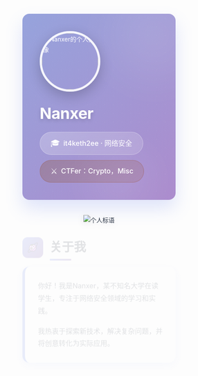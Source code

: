 <div class="profile-container">
    <!-- 头部信息区 -->
    <div class="header-card">
        <!-- 装饰元素 -->
        <div class="decor-circle decor-circle-1"></div>
        <div class="decor-circle decor-circle-2"></div>
        <!-- 网格背景 -->
        <div class="grid-bg"></div>        
        <div class="header-content">
            <!-- 头像区域 -->
            <div class="avatar-container">
                <div class="avatar-frame">
                    <img class="avatar-img" src="https://cdn.jsdelivr.net/gh/Nanxer/MyPicture@main/blogs/20250929090354000.png" 
                            alt="Nanxer的个人头像">
                </div>
            </div>            
            <!-- 个人名称与标签 -->
            <div class="header-text">
                <h1>Nanxer</h1>                
                <!-- 美化的标签组 -->
                <div class="tag-group">
                    <!-- 身份标签 -->
                    <div class="identity-tag">
                        <span class="tag-emoji">🎓</span>
                        <span>it4keth2ee · 网络安全</span>
                        <div class="tag-hover-effect"></div>
                    </div>                    
                    <!-- CTF标签 -->
                    <div class="ctf-tag">
                        <span class="tag-emoji">⚔️</span>
                        <span>CTFer：Crypto，Misc</span>
                        <div class="tag-hover-effect"></div>
                    </div>
                </div>
            </div>
        </div>
    </div>   
    <!-- 打字特效标语 -->
    <div class="icon-container">
        <div class="typing-container">
            <img class="typing-svg" src="https://readme-typing-svg.demolab.com?font=WDXL+Lubrifont+SC&pause=1000&center=true&vCenter=true&width=435&lines=%E5%AE%88%E6%9C%AC%E5%8F%B8%E5%88%86+%E6%97%A0%E8%B6%8A%E6%97%A0%E5%83%AD+%E8%A1%8C%E7%AB%AF%E5%9D%90%E6%AD%A3+%E6%97%A0%E6%84%A7%E4%BA%8E%E5%BF%83" 
                    alt="个人标语">
        </div>
    </div>
    <!-- 关于我区域 -->
    <div class="section-wrapper" style="animation-delay: 0s;">
        <div class="section-header">
            <div class="section-icon">
                <span><svg xmlns="http://www.w3.org/2000/svg" width="24" height="24" viewBox="0 0 24 24"><g fill="none"><path fill="#eabfff" d="M11.994 20.62a8.084 8.084 0 1 0 0-16.169a8.084 8.084 0 0 0 0 16.168"/><path fill="#d480ff" d="M16.13 5.6A8.074 8.074 0 0 1 4.812 16.226A8.084 8.084 0 1 0 16.135 5.6z"/><path stroke="#191919" stroke-linecap="round" stroke-linejoin="round" d="M19.4 9.29a8.086 8.086 0 0 1-6.002 11.212a8.1 8.1 0 0 1-4.766-.611" stroke-width="1"/><path stroke="#191919" stroke-linecap="round" stroke-linejoin="round" d="M14.393 4.814c3.893-3.01 7.234-4.527 8.27-3.487c1.474 1.472-2.109 7.445-8.002 13.337C8.77 20.557 2.796 24.14 1.323 22.671c-.97-.97.36-4.032 2.992-7.597" stroke-width="1"/><path fill="#b2b2b2" stroke="#191919" stroke-linecap="round" stroke-linejoin="round" d="M11.989 6.072a2.155 2.155 0 0 1-2.156 2.155a2.088 2.088 0 0 1-2.156-2.522A7.9 7.9 0 0 1 11.3 4.487a2.18 2.18 0 0 1 .69 1.585" stroke-width="1"/><path stroke="#191919" stroke-linecap="round" stroke-linejoin="round" d="M6.75 18.689a8.083 8.083 0 0 1 5.325-14.214a8.08 8.08 0 0 1 5.853 2.567" stroke-width="1"/><path fill="#b2b2b2" stroke="#191919" stroke-linecap="round" stroke-linejoin="round" d="M8.76 15.77a2.156 2.156 0 1 0 0-4.312a2.156 2.156 0 0 0 0 4.311" stroke-width="1"/><path stroke="#191919" stroke-linecap="round" stroke-linejoin="round" d="M14.15 8.766a.54.54 0 0 1 .538.54m-1.078-.001a.54.54 0 0 1 .54-.539m0 1.078a.54.54 0 0 1-.54-.539" stroke-width="1"/><path stroke="#191919" stroke-linecap="round" stroke-linejoin="round" d="M14.688 9.305a.54.54 0 0 1-.539.54" stroke-width="1"/></g></svg></span>
            </div>
            <h2 class="section-title">
                关于我
                <span class="title-line"></span>
            </h2>
        </div>
        <div class="section-card about-card">
            <p>你好！我是Nanxer，某不知名大学在读学生，专注于网络安全领域的学习和实践。</p>
            <p>我热衷于探索新技术，解决复杂问题，并将创意转化为实际应用。</p>
        </div>
    </div>
    <!-- 技能区域 -->
    <div class="section-wrapper" style="animation-delay: 0.1s;">
        <div class="section-header">
            <div class="section-icon">
                <span><svg xmlns="http://www.w3.org/2000/svg" width="24" height="24" viewBox="0 0 24 24"><g fill="none"><path fill="#66e1ff" d="m4.355 14.38l-3.122 5.39a.492.492 0 0 0 .508.733l2.757-.467l.96 2.638a.492.492 0 0 0 .887.084l2.681-4.537"/><path stroke="#191919" stroke-linecap="round" stroke-linejoin="round" d="m4.355 14.38l-3.122 5.39a.492.492 0 0 0 .508.733l2.757-.467l.96 2.638a.492.492 0 0 0 .887.084l2.681-4.537" stroke-width="1"/><path fill="#66e1ff" d="m19.645 14.38l3.122 5.391a.493.493 0 0 1-.508.733l-2.757-.467l-.96 2.638a.492.492 0 0 1-.887.084l-2.681-4.537"/><path stroke="#191919" stroke-linecap="round" stroke-linejoin="round" d="m19.645 14.38l3.122 5.391a.493.493 0 0 1-.508.733l-2.757-.467l-.96 2.638a.492.492 0 0 1-.887.084l-2.681-4.537" stroke-width="1"/><path fill="#ffef5e" d="M11.984 18.726a8.863 8.863 0 1 0 0-17.726a8.863 8.863 0 0 0 0 17.726"/><path fill="#fff9bf" d="M5.717 16.13A8.863 8.863 0 1 1 18.252 3.596z"/><path stroke="#191919" stroke-linecap="round" stroke-linejoin="round" d="M11.984 18.726a8.863 8.863 0 1 0 0-17.726a8.863 8.863 0 0 0 0 17.726" stroke-width="1"/><path fill="#fff" stroke="#191919" stroke-linecap="round" stroke-linejoin="round" d="m12.562 5.293l1.263 2.604h2.461a.604.604 0 0 1 .421 1.05l-2.133 2.103l1.182 2.719a.643.643 0 0 1-.917.806l-2.856-1.61l-2.856 1.61a.644.644 0 0 1-.917-.806l1.182-2.72l-2.133-2.102a.603.603 0 0 1 .422-1.052h2.462l1.265-2.602a.652.652 0 0 1 1.154 0" stroke-width="1"/></g></svg></span>
            </div>
            <h2 class="section-title">
                我的技能
                <span class="title-line"></span>
            </h2>
        </div>
        <div class="section-card">
            <div class="skills-container">
                <!-- 技能网格 -->
                <div class="skills-grid">
                    <div class="skill-item">
                        <img src="https://skillicons.dev/icons?i=python" alt="Python">
                        <span>Python</span>
                    </div>
                    <div class="skill-item">
                        <img src="https://skillicons.dev/icons?i=c" alt="C">
                        <span>C</span>
                    </div>
                    <div class="skill-item">
                        <img src="https://skillicons.dev/icons?i=js" alt="JavaScript">
                        <span>JavaScript</span>
                    </div>
                    <div class="skill-item">
                        <img src="https://skillicons.dev/icons?i=html" alt="HTML">
                        <span>HTML</span>
                    </div>
                    <div class="skill-item">
                        <img src="https://skillicons.dev/icons?i=css" alt="CSS">
                        <span>CSS</span>
                    </div>
                    <div class="skill-item">
                        <img src="https://skillicons.dev/icons?i=docker" alt="Docker">
                        <span>Docker</span>
                    </div>
                    <div class="skill-item">
                        <img src="https://skillicons.dev/icons?i=linux" alt="Linux">
                        <span>Linux</span>
                    </div>
                </div>
            </div>
        </div>
    </div>
    <!-- 项目经历区域 -->
    <div class="section-wrapper" style="animation-delay: 0.2s;">
        <div class="section-header">
            <div class="section-icon">
                <span><svg xmlns="http://www.w3.org/2000/svg" width="24" height="24" viewBox="0 0 24 24"><g fill="none"><path fill="#ffef5e" d="M5.262 17.39H2.567a.9.9 0 0 0-.898.9v2.694c0 .496.402.899.898.899h2.695a.9.9 0 0 0 .899-.899V18.29a.9.9 0 0 0-.899-.898"/><path fill="#fff7ae" d="M6.16 19.188v-.899a.9.9 0 0 0-.898-.898H2.567a.9.9 0 0 0-.898.898v.899z"/><path fill="#ffef5e" d="M13.348 17.39h-2.695a.9.9 0 0 0-.899.9v2.694a.9.9 0 0 0 .899.899h2.695a.9.9 0 0 0 .898-.899V18.29a.9.9 0 0 0-.898-.898"/><path fill="#fff7ae" d="M14.246 19.188v-.899a.9.9 0 0 0-.898-.898h-2.695a.9.9 0 0 0-.899.898v.899z"/><path fill="#ffef5e" d="M21.433 17.39h-2.695a.9.9 0 0 0-.899.9v2.694a.9.9 0 0 0 .899.899h2.695a.9.9 0 0 0 .898-.899V18.29a.9.9 0 0 0-.898-.898"/><path fill="#fff7ae" d="M22.331 19.188v-.899a.9.9 0 0 0-.898-.898h-2.695a.9.9 0 0 0-.899.898v.899z"/><path stroke="#191919" stroke-linecap="round" stroke-linejoin="round" d="M12 5.712V17.39" stroke-width="1"/><path fill="#ff808c" d="M17.84 2.118H6.16a.9.9 0 0 0-.898.899v1.796c0 .496.402.899.898.899h11.678a.9.9 0 0 0 .899-.899V3.017a.9.9 0 0 0-.899-.899"/><path fill="#ffbfc5" d="M5.263 3.467v-.45a.9.9 0 0 1 .898-.898h11.678a.9.9 0 0 1 .899.899v.449z"/><path stroke="#191919" stroke-linecap="round" stroke-linejoin="round" d="M17.84 2.118H6.16a.9.9 0 0 0-.898.899v1.796c0 .496.402.899.898.899h11.678a.9.9 0 0 0 .899-.899V3.017a.9.9 0 0 0-.899-.899m-4.49 15.272h-2.695a.9.9 0 0 0-.899.898v2.695a.9.9 0 0 0 .899.899h2.695a.9.9 0 0 0 .898-.899v-2.695a.9.9 0 0 0-.898-.898m-8.086 0H2.567a.9.9 0 0 0-.898.898v2.695c0 .496.402.899.898.899h2.695a.9.9 0 0 0 .899-.899v-2.695a.9.9 0 0 0-.899-.898m16.171 0h-2.695a.9.9 0 0 0-.899.898v2.695a.9.9 0 0 0 .899.899h2.695a.9.9 0 0 0 .898-.899v-2.695a.9.9 0 0 0-.898-.898m-1.797 0V12.9a.9.9 0 0 0-.898-.9H5.263a.9.9 0 0 0-.899.9v4.49" stroke-width="1"/></g></svg></span>
            </div>
            <h2 class="section-title">
                项目经历
                <span class="title-line"></span>
            </h2>
        </div>
        <div class="projects-container">
            <!-- 项目1 -->
            <div class="project-card project-card-1">
                <!-- 项目装饰 -->
                <div class="project-decor"></div>               
                <h3>
                    <span class="project-bullet"><svg xmlns="http://www.w3.org/2000/svg" width="24" height="24" viewBox="0 0 24 24"><g fill="none"><path fill="#66e1ff" d="M19.174 6.71v15.334a.956.956 0 0 1-.956.956H1.957A.956.956 0 0 1 1 22.044V1.957A.956.956 0 0 1 1.957 1h11.507q.467 0 .928.086v3.74a.956.956 0 0 0 .956.957h3.74q.086.46.086.927"/><path fill="#c2f3ff" d="M14.727 5.553L1 19.289V1.957A.956.956 0 0 1 1.957 1h11.507q.467 0 .928.086v3.74a1 1 0 0 0 .335.727"/><path fill="#e3e3e3" d="M19.088 5.783h-3.74a.956.956 0 0 1-.957-.957v-3.74a5.67 5.67 0 0 1 4.697 4.697"/><path stroke="#191919" stroke-linecap="round" stroke-linejoin="round" d="M19.174 9.609v-2.89A5.716 5.716 0 0 0 13.46 1H1.957A.957.957 0 0 0 1 1.957v20.087a.956.956 0 0 0 .957.956h16.26a.956.956 0 0 0 .957-.956v-.957M7.696 12.482v5.74m-2.87-.001v-5.739m0 2.87h2.87m1.914-2.87h3.826m-1.914 0v5.74" stroke-width="1"/><path stroke="#191919" stroke-linecap="round" stroke-linejoin="round" d="M15.348 18.221v-5.739l1.435 2.87l1.435-2.87v5.74m1.912-5.744v4.783a.956.956 0 0 0 .957.956H23M17.5 2.678a5.7 5.7 0 0 0-3.11-1.598v3.746a.956.956 0 0 0 .957.957h3.75A5.72 5.72 0 0 0 17.5 2.678" stroke-width="1"/></g></svg></span><a href="https://github.com/Nanxer/CTFd-theme-it4keth2ee">CTFd前端美化</a>
                </h3>
                <p>一个赛博朋克风格的CTFd前端，基于3.8.0的CTFd-core，借助AI技术打造。</p>
                <div class="project-tags">
                    <div class="tag-item">yarn</div>
                    <div class="tag-item">CTFd</div>
                    <div class="tag-item">前端</div>
                </div>
            </div>
            <!-- 项目2 -->
            <div class="project-card project-card-2">
                <!-- 项目装饰 -->
                <div class="project-decor"></div>
                <h3>
                    <span class="project-bullet"><svg xmlns="http://www.w3.org/2000/svg" width="24" height="24" viewBox="0 0 24 24"><g fill="none"><path fill="#e3e3e3" d="M18.892 4.825c.18.18.28.423.28.677V22.04a.956.956 0 0 1-.956.956H1.958A.956.956 0 0 1 1 22.04V1.956A.956.956 0 0 1 1.958 1H14.67a.96.96 0 0 1 .676.287z"/><path fill="#fff" d="m17.118 3.054l-1.771-1.767A.96.96 0 0 0 14.67 1H1.958A.956.956 0 0 0 1 1.956v17.215z"/><path fill="#78eb7b" d="M17.26 23a5.738 5.738 0 1 0 0-11.476a5.738 5.738 0 0 0 0 11.476"/><path fill="#c9f7ca" d="M13.202 21.319a5.738 5.738 0 1 1 8.116-8.115z"/><path stroke="#191919" stroke-linecap="round" stroke-linejoin="round" d="m19.817 15.593l-2.778 3.705a.717.717 0 0 1-1.082.076l-1.434-1.434" stroke-width="1"/><path stroke="#191919" stroke-linecap="round" stroke-linejoin="round" d="M17.26 23a5.738 5.738 0 1 0 0-11.476a5.738 5.738 0 0 0 0 11.476" stroke-width="1"/><path stroke="#191919" stroke-linecap="round" stroke-linejoin="round" d="M10.565 22.996H1.958A.956.956 0 0 1 1 22.04V1.956A.956.956 0 0 1 1.958 1H14.67a.96.96 0 0 1 .676.287l3.545 3.538c.18.18.28.423.28.677v4.105M3.87 5.786V9.61m8.608-3.824V9.61m-2.869 2.87v3.826m5.738-10.52V9.61" stroke-width="1"/><path stroke="#191919" stroke-linecap="round" stroke-linejoin="round" d="M8.174 5.782A1.434 1.434 0 0 1 9.61 7.216v.957a1.435 1.435 0 0 1-2.87 0v-.957a1.434 1.434 0 0 1 1.435-1.434m-2.87 6.694a1.434 1.434 0 0 1 1.435 1.435v.956a1.435 1.435 0 0 1-2.87 0v-.956a1.434 1.434 0 0 1 1.435-1.435" stroke-width="1"/></g></svg></span>符号表恢复
                </h3>
                <p>面向版本失配场景从弱源码到符号表的一致性重建方法，提升逆向工程效率。</p>
                <div class="project-tags">
                    <div class="tag-item">python</div>
                    <div class="tag-item">AI</div>
                    <div class="tag-item">逆向工程</div>
                </div>
            </div>
        </div>
    </div>
    <!-- 联系我区域 -->
    <div class="section-wrapper" style="animation-delay: 0.3s;">
        <div class="section-header">
            <div class="section-icon">
                <span><svg xmlns="http://www.w3.org/2000/svg" width="24" height="24" viewBox="0 0 24 24"><g fill="none"><path fill="#66e1ff" d="M23 17.26a.957.957 0 0 1-.957.957H11.522l-3.826 3.827v-3.827h-5.74A.956.956 0 0 1 1 17.261V2.913a.957.957 0 0 1 .957-.956h20.087a.956.956 0 0 1 .956.956z"/><path fill="#c2f3ff" d="M21.533 1.957H1.957A.957.957 0 0 0 1 2.913v14.348a.957.957 0 0 0 .957.956h3.315z"/><path stroke="#191919" stroke-linecap="round" stroke-linejoin="round" d="M23 17.26a.957.957 0 0 1-.957.957H11.522l-3.826 3.827v-3.827h-5.74A.956.956 0 0 1 1 17.261V2.913a.957.957 0 0 1 .957-.956h20.087a.956.956 0 0 1 .956.956z" stroke-width="1"/><path fill="#ffef5e" stroke="#191919" stroke-linecap="round" stroke-linejoin="round" d="M6.26 10.565a1.435 1.435 0 1 0 0-2.87a1.435 1.435 0 0 0 0 2.87m5.74 0a1.435 1.435 0 1 0 0-2.87a1.435 1.435 0 0 0 0 2.87m5.739 0a1.434 1.434 0 1 0 0-2.868a1.434 1.434 0 0 0 0 2.868" stroke-width="1"/></g></svg></span>
            </div>
            <h2 class="section-title">
                联系我
                <span class="title-line"></span>
            </h2>
        </div>
        <div class="section-card">
            <div class="contacts-grid">
                <!-- 邮箱 -->
                <div class="contact-item">
                    <div class="contact-icon">
                        <span><svg xmlns="http://www.w3.org/2000/svg" width="24" height="24" viewBox="0 0 24 24"><g fill="none"><path fill="#ffef5e" d="M19.174 17.26a.957.957 0 0 0 .957-.956V4.826a.957.957 0 0 0-.957-.956H9.722a.96.96 0 0 1-.855-.53L7.96 1.53A.96.96 0 0 0 7.105 1H1.957A.957.957 0 0 0 1 1.957v14.347a.957.957 0 0 0 .957.957z"/><path fill="#fff9bf" d="M9.722 3.87a.96.96 0 0 1-.855-.53L7.96 1.53A.96.96 0 0 0 7.105 1H1.957A.957.957 0 0 0 1 1.957v14.347a.957.957 0 0 0 .957.957h.67L16.017 3.87z"/><path stroke="#191919" stroke-linecap="round" stroke-linejoin="round" d="M20.13 8.652V4.826a.957.957 0 0 0-.956-.956H9.722a.96.96 0 0 1-.855-.53L7.96 1.53A.96.96 0 0 0 7.105 1H1.957A.957.957 0 0 0 1 1.957v14.347a.957.957 0 0 0 .957.957h6.696" stroke-width="1"/><path fill="#66e1ff" d="M17.26 23a5.74 5.74 0 1 0 0-11.478a5.74 5.74 0 0 0 0 11.478"/><path fill="#c2f3ff" d="M17.261 11.522A5.735 5.735 0 0 0 13.49 21.58l8.09-8.09a5.72 5.72 0 0 0-4.319-1.968"/><path stroke="#191919" stroke-linecap="round" stroke-linejoin="round" d="M17.26 23a5.74 5.74 0 1 0 0-11.478a5.74 5.74 0 0 0 0 11.478m0-2.865v-5.739m0 0l-2.152 2.152m2.152-2.152l2.153 2.152" stroke-width="1"/></g></svg></span>
                    </div>
                    <div class="contact-info">
                        <div class="contact-label">邮箱</div>
                        <span>wangsz829@foxmail.com</span>
                    </div>
                </div>
                <!-- 地点 -->
                <div class="contact-item">
                    <div class="contact-icon">
                        <span><svg xmlns="http://www.w3.org/2000/svg" width="24" height="24" viewBox="0 0 24 24"><g fill="none"><path fill="#ffbc44" d="M6.26 9.13h9.566c3.433 0 6.217 2.87 6.217 5.261c0 1.672-.478 3.348-1.737 3.348h-6.399C11.043 16.783 10.565 12 10.565 12l-4.304-.956z"/><path fill="#ffdda1" d="M16.029 11.478a7.49 7.49 0 0 1 6.014 3.167v-.254c0-2.391-2.784-5.26-6.217-5.26H6.261v1.912l1.956.435z"/><path fill="#66e1ff" d="M18.64 13.913h3.367c-.334-2.28-2.974-4.783-6.181-4.783h-.16l1.158 3.478a1.91 1.91 0 0 0 1.816 1.305"/><path fill="#c2f3ff" d="m17.165 13.215l2.678-2.674a6.57 6.57 0 0 0-4.017-1.41h-.16l1.158 3.477c.075.222.19.427.34.607m-13.773-.798a2.391 2.391 0 1 0 0-4.783a2.391 2.391 0 0 0 0 4.783"/><path stroke="#191919" stroke-linecap="round" stroke-linejoin="round" d="M3.391 10.087H1m2.392 0l1.195-2.072m-1.195 2.072l1.195 2.07M6.26 9.13h9.566c3.433 0 6.217 2.87 6.217 5.261c0 1.672-.478 3.348-1.737 3.348h-6.399C11.043 16.783 10.565 12 10.565 12l-4.304-.956m7.174.956h-.956" stroke-width="1"/><path fill="#808080" stroke="#191919" stroke-linecap="round" stroke-linejoin="round" d="M15.348 7.217h-1.913V9.13h1.913z" stroke-width="1"/><path stroke="#191919" stroke-linecap="round" stroke-linejoin="round" d="M14.392 7.217v-2.87M23 5.304H5.782M20.13 17.74l.48 1.912m-6.703-1.912l-.472 1.912M23 19.174a.48.48 0 0 1-.479.478h-11M15.666 9.13l1.158 3.478a1.91 1.91 0 0 0 1.818 1.309h3.368" stroke-width="1"/></g></svg></span>
                    </div>
                    <div class="contact-info">
                        <div class="contact-label">地点</div>
                        <span>Changsha，China</span>
                    </div>
                </div>
                <!-- 个人网站 -->
                <div class="contact-item">
                    <div class="contact-icon">
                        <span><svg xmlns="http://www.w3.org/2000/svg" width="24" height="24" viewBox="0 0 24 24"><g fill="none"><path fill="#66e1ff" d="M12 22.998c6.074 0 11-4.925 11-10.999S18.073 1 12 1S1.001 5.925 1.001 12c0 6.073 4.925 10.998 11 10.998"/><path fill="#c2f3ff" d="M4.314 14.87a11 11 0 0 1 16.398-9.584A10.998 10.998 0 1 0 6.6 21.584a10.95 10.95 0 0 1-2.286-6.714"/><path stroke="#191919" stroke-linecap="round" stroke-linejoin="round" d="M2.338 17.261h9.677M2.925 5.784h18.157M12 11.523H1.01m10.395 11.462A11 11 0 1 1 22.49 8.658" stroke-width="1"/><path stroke="#191919" stroke-linecap="round" stroke-linejoin="round" d="M11.3 1.027c-5.738 6.217-5.634 14.306.105 21.958m1.293-21.958a15.54 15.54 0 0 1 3.996 7.626" stroke-width="1"/><path fill="#e3e3e3" stroke="#191919" stroke-linecap="round" stroke-linejoin="round" d="M22.999 23a4.782 4.782 0 1 0-9.564 0zm-4.782-6.216a2.869 2.869 0 1 0 0-5.738a2.869 2.869 0 0 0 0 5.738" stroke-width="1"/></g></svg></span>
                    </div>
                    <div class="contact-info">
                        <div class="contact-label">个人网站</div>
                        <a class="link-item" href="https://nanxer.it4keth2ee.top">nanxer.it4keth2ee.top</a>
                    </div>
                </div>
                <!-- GitHub -->
                <div class="contact-item">
                    <div class="contact-icon">
                        <span><svg xmlns="http://www.w3.org/2000/svg" width="24" height="24" viewBox="0 0 24 24"><g fill="none"><path fill="#808080" d="M12.002 1.3c-8.449-.007-13.738 9.134-9.52 16.455a10.98 10.98 0 0 0 6.051 4.937c.548.096.721-.226.721-.516c0-.262.006-.99 0-1.909c-3.054.663-3.684-1.446-3.684-1.446a2.9 2.9 0 0 0-1.218-1.605c-.997-.681.074-.668.074-.668a2.3 2.3 0 0 1 1.682 1.13a2.336 2.336 0 0 0 3.193.912a2.34 2.34 0 0 1 .697-1.462c-2.437-.278-5-1.22-5-5.426A4.25 4.25 0 0 1 6.13 8.756a3.94 3.94 0 0 1 .107-2.904c.404-.919.923-.295 3.017 1.126c1.8-.493 3.699-.493 5.498 0c2.1-1.42 3.015-1.126 3.015-1.126a3.94 3.94 0 0 1 .109 2.904a4.24 4.24 0 0 1 1.129 2.948c0 4.218-2.567 5.145-5.012 5.415c.532.534.805 1.272.751 2.023v3.039c0 .293.178.617.735.511c8.019-2.662 10.148-13.006 3.833-18.62a10.98 10.98 0 0 0-7.31-2.771"/><path fill="#b2b2b2" d="M6.037 6.489a5 5 0 0 1 .2-.637c.273-.045.551-.026.816.056a10.9 10.9 0 0 1 9.9 0c.263-.082.542-.102.814-.057q.121.311.2.637a10.96 10.96 0 0 1 4.866 7.54C24.18 5.686 15.993-.985 8.096 2.02a10.975 10.975 0 0 0-6.933 12.007A10.96 10.96 0 0 1 6.037 6.49"/><path stroke="#191919" stroke-linecap="round" stroke-linejoin="round" d="M12.002 1.3c-8.449-.007-13.738 9.134-9.52 16.455a10.98 10.98 0 0 0 6.051 4.937c.548.096.721-.226.721-.516c0-.262.006-.99 0-1.909c-3.054.663-3.684-1.446-3.684-1.446a2.9 2.9 0 0 0-1.218-1.605c-.997-.681.074-.668.074-.668a2.3 2.3 0 0 1 1.682 1.13a2.336 2.336 0 0 0 3.193.912a2.34 2.34 0 0 1 .697-1.462c-2.437-.278-5-1.22-5-5.426A4.25 4.25 0 0 1 6.13 8.756a3.94 3.94 0 0 1 .107-2.904c.404-.919.923-.295 3.017 1.126c1.8-.493 3.699-.493 5.498 0c2.1-1.42 3.015-1.126 3.015-1.126a3.94 3.94 0 0 1 .109 2.904a4.24 4.24 0 0 1 1.129 2.948c0 4.218-2.567 5.145-5.012 5.415c.532.534.805 1.272.751 2.023v3.039c0 .293.178.617.735.511c8.019-2.662 10.148-13.006 3.833-18.62a10.98 10.98 0 0 0-7.31-2.771" stroke-width="1"/></g></svg></span>
                    </div>
                    <div class="contact-info">
                        <div class="contact-label">GitHub</div>
                        <a class="link-item" href="https://github.com/Nanxer">GitHub@Nanxer</a>
                    </div>
                </div>
            </div>
        </div>
    </div>
</div>

<style>
/* 全局样式 */
* {
    margin: 0;
    padding: 0;
    box-sizing: border-box;
}

.profile-container {
    max-width: 850px;
    margin: 0 auto;
    padding: 25px;
    font-family: 'Inter', 'Segoe UI', system-ui, sans-serif;
    color: #2d3748;
    line-height: 1.7;
}

/* 头部信息区样式 */
.header-card {
    background: linear-gradient(135deg, #96a3dcff 0%, #ac8ccdff 100%);
    color: white;
    border-radius: 16px;
    padding: 40px;
    margin-bottom: 35px;
    box-shadow: 0 20px 40px rgba(102, 126, 234, 0.2);
    position: relative;
    overflow: hidden;
    transition: all 0.4s cubic-bezier(0.4, 0, 0.2, 1);
}

/* 装饰元素 */
.decor-circle {
    position: absolute;
    border-radius: 50%;
    filter: blur(50px);
    background: rgba(255,255,255,0.1);
}

.decor-circle-1 {
    top: -50px;
    right: -50px;
    width: 200px;
    height: 200px;
}

.decor-circle-2 {
    bottom: -30px;
    left: 150px;
    width: 150px;
    height: 150px;
    background: rgba(255,255,255,0.08);
    filter: blur(40px);
}

/* 网格背景 */
.grid-bg {
    position: absolute;
    inset: 0;
    background-image: radial-gradient(rgba(255,255,255,0.1) 1px, transparent 1px);
    background-size: 20px 20px;
    opacity: 0.3;
}

.header-content {
    display: flex;
    flex-wrap: wrap;
    align-items: center;
    position: relative;
    z-index: 10;
}

/* 头像区域 */
.avatar-container {
    margin-right: 30px;
    margin-bottom: 20px;
    position: relative;
}

.avatar-frame {
    width: 140px;
    height: 140px;
    border-radius: 50%;
    overflow: hidden;
    border: 5px solid rgba(255,255,255,0.9);
    box-shadow: 0 10px 30px rgba(0,0,0,0.2);
    transition: all 0.3s ease;
}

.avatar-img {
    width: 100%;
    height: 100%;
    object-fit: cover;
    transition: transform 0.3s ease;
}

/* 个人名称与标签 */
.header-text h1 {
    margin: 0 0 12px 0;
    font-size: 36px;
    font-weight: 700;
    text-shadow: 0 4px 8px rgba(0,0,0,0.15);
    letter-spacing: -0.5px;
}

/* 美化的标签组 */
.tag-group {
    display: flex;
    flex-wrap: wrap;
    gap: 12px;
}

/* 身份标签 */
.identity-tag, .ctf-tag {
    display: inline-flex;
    align-items: center;
    padding: 10px 24px;
    border-radius: 30px;
    font-size: 16px;
    font-weight: 500;
    transition: all 0.3s cubic-bezier(0.4, 0, 0.2, 1);
    backdrop-filter: blur(15px);
    position: relative;
    overflow: hidden;
}

.identity-tag {
    background: linear-gradient(135deg, rgba(255,255,255,0.25), rgba(255,255,255,0.15));
    border: 1px solid rgba(255,255,255,0.3);
}

/* CTF标签 */
.ctf-tag {
    background: linear-gradient(135deg, rgba(139, 69, 19, 0.25), rgba(160, 82, 45, 0.15));
    border: 1px solid rgba(160, 82, 45, 0.3);
}

.tag-emoji {
    margin-right: 8px;
    font-size: 18px;
}

.tag-hover-effect {
    position: absolute;
    top: 0;
    left: -100%;
    width: 100%;
    height: 100%;
    background: linear-gradient(90deg, transparent, rgba(255,255,255,0.2), transparent);
    transition: left 0.6s ease;
}

.identity-tag:hover .tag-hover-effect,
.ctf-tag:hover .tag-hover-effect {
    left: 100%;
}

/* 打字特效标语 */
.icon-container {
    margin: 10px 0;
    text-align: center;
    position: relative;
}

.typing-container {
    position: relative;
    z-index: 2;
    padding: 0 20px;
}

.typing-svg {
    max-width: 100%;
    height: auto;
    filter: drop-shadow(0 4px 8px rgba(0,0,0,0.08));
    transition: all 0.5s ease;
}

/* 通用区域样式 */
.section-wrapper {
    margin-bottom: 40px;
    animation: fadeInUp 0.6s ease-out both;
}

.section-header {
    display: flex;
    align-items: center;
    margin-bottom: 20px;
}

.section-icon {
    width: 48px;
    height: 48px;
    background: linear-gradient(135deg, #667eea, #764ba2);
    color: white;
    border-radius: 12px;
    display: flex;
    align-items: center;
    justify-content: center;
    margin-right: 15px;
    transition: all 0.3s ease;
}

.section-icon span {
    font-size: 20px;
    font-weight: bold;
}

.section-title {
    margin: 0;
    font-size: 28px;
    font-weight: 700;
    position: relative;
}

.title-line {
    position: absolute;
    left: 0;
    bottom: -6px;
    width: 50px;
    height: 4px;
    background: linear-gradient(90deg, #667eea, #764ba2);
    border-radius: 2px;
    transition: width 0.4s ease;
}

.section-title:hover .title-line {
    width: 100px;
}

.section-card {
    padding: 30px;
    border-radius: 16px;
    transition: all 0.3s ease;
    box-shadow: 0 6px 20px rgba(102, 126, 234, 0.3);
}

/* 关于我区域 */
.about-card {
    border-left: 6px solid #667eea;
}

.about-card p {
    margin: 0 0 18px 0;
    line-height: 1.8;
    font-size: 16px;
    font-weight: 400;
}

.about-card p:last-child {
    margin-bottom: 0;
}

/* 技能区域 */
.skills-container {
    text-align: center;
    position: relative;
}

.skills-grid {
    display: grid;
    grid-template-columns: repeat(auto-fit, minmax(80px, 1fr));
    gap: 25px;
    align-items: center;
    justify-items: center;
}

.skill-item {
    display: flex;
    flex-direction: column;
    align-items: center;
    transition: all 0.3s ease;
    padding: 15px;
    border-radius: 12px;
}

.skill-item:hover {
    transform: translateY(-5px);
    background-color: rgba(102, 126, 234, 0.05);
}

.skill-item img {
    width: 50px;
    height: 50px;
    margin-bottom: 8px;
    transition: all 0.3s ease;
}

.skill-item span {
    font-size: 14px;
    font-weight: 500;
}

/* 项目经历区域 */
.projects-container {
    display: flex;
    flex-direction: column;
    gap: 20px;
}

.project-card {
    padding: 28px;
    border-radius: 16px;
    transition: all 0.4s ease;
    position: relative;
    overflow: hidden;
    box-shadow: 0 6px 20px rgba(102, 126, 234, 0.3);
}

.project-card-1 {
    border-left: 6px solid #667eea;
}

.project-card-2 {
    border-left: 6px solid #764ba2;
}

/* 项目装饰 */
.project-decor {
    position: absolute;
    top: 0;
    right: 0;
    width: 100px;
    height: 100px;
    border-radius: 0 0 0 100px;
}

.project-card-1 .project-decor {
    background: linear-gradient(135deg, rgba(102, 126, 234, 0.1), transparent);
}

.project-card-2 .project-decor {
    background: linear-gradient(135deg, rgba(118, 75, 162, 0.1), transparent);
}

.project-card h3 {
    margin: 0 0 15px 0;
    font-size: 20px;
    font-weight: 600;
    display: flex;
    align-items: center;
    position: relative;
    z-index: 2;
}

.project-card h3 a {
    color: inherit;
    text-decoration: none;
}

.project-card h3 a:hover {
    text-decoration: underline;
}

.project-bullet {
    margin-right: 10px;
    font-size: 24px;
}

.project-card-1 .project-bullet {
    color: #667eea;
}

.project-card-2 .project-bullet {
    color: #764ba2;
}

.project-card p {
    margin: 0 0 18px 0;
    font-size: 16px;
    line-height: 1.7;
    position: relative;
    z-index: 2;
}

.project-tags {
    display: flex;
    flex-wrap: wrap;
    gap: 10px;
    position: relative;
    z-index: 2;
}

.tag-item {
    padding: 6px 16px;
    border-radius: 20px;
    font-size: 14px;
    font-weight: 500;
    transition: all 0.3s ease;
}

.project-card-1 .tag-item {
    background: #edf2ff;
    color: #4338ca;
}

.project-card-2 .tag-item {
    background: #f3e8ff;
    color: #6b21a8;
}

.tag-item:hover {
    transform: translateY(-2px);
    box-shadow: 0 4px 8px rgba(0,0,0,0.1);
}

/* 联系我区域 */
.contacts-grid {
    display: grid;
    grid-template-columns: repeat(auto-fit, minmax(250px, 1fr));
    gap: 20px;
}

.contact-item {
    display: flex;
    align-items: center;
    transition: all 0.3s ease;
    padding: 15px;
    border-radius: 12px;
    box-shadow: 0 6px 20px rgba(102, 126, 234, 0.3);
}

.contact-item:hover {
    transform: translateY(-5px);
}

.contact-icon {
    width: 40px;
    height: 40px;
    background: linear-gradient(135deg, #667eea, #764ba2);
    color: white;
    border-radius: 10px;
    display: flex;
    align-items: center;
    justify-content: center;
    margin-right: 15px;
    transition: all 0.3s ease;
    box-shadow: 0 4px 15px rgba(102, 126, 234, 0.2);
}

.contact-icon span {
    font-size: 18px;
}

.contact-label {
    font-size: 14px;
    font-weight: 500;
    color: #718096;
    margin-bottom: 2px;
}

.contact-info span {
    font-size: 16px;
    font-weight: 500;
}

.link-item {
    font-size: 16px;
    font-weight: 500;
    text-decoration: none;
    transition: all 0.3s ease;
    color: #667eea;
}

.link-item:hover {
    color: #764ba2;
    text-decoration: underline;
}

/* 动画效果 */
@keyframes fadeInUp {
    from {
        opacity: 0;
        transform: translateY(20px);
    }
    to {
        opacity: 1;
        transform: translateY(0);
    }
}

/* 响应式调整 */
@media (max-width: 768px) {
    .header-content {
        justify-content: center;
        text-align: center;
    }
    
    .avatar-container {
        margin-right: 0;
    }
    
    .section-title {
        font-size: 24px;
    }
    
    .skills-grid {
        grid-template-columns: repeat(3, 1fr);
    }
}

@media (max-width: 480px) {
    .header-card {
        padding: 20px;
    }
    
    .avatar-frame {
        width: 100px;
        height: 100px;
    }
    
    .header-text h1 {
        font-size: 28px;
    }
    
    .tag-group {
        justify-content: center;
    }
    
    .identity-tag, .ctf-tag {
        padding: 8px 16px;
        font-size: 14px;
    }
    
    .section-card {
        padding: 20px;
    }
    
    .skills-grid {
        grid-template-columns: repeat(2, 1fr);
    }
}
</style>
